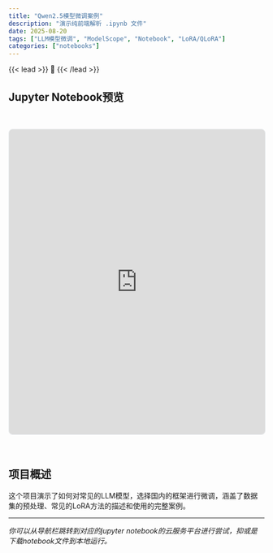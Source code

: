 ```yaml
---
title: "Qwen2.5模型微调案例"
description: "演示纯前端解析 .ipynb 文件"
date: 2025-08-20
tags: ["LLM模型微调", "ModelScope", "Notebook", "LoRA/QLoRA"]
categories: ["notebooks"]
---
```


{{< lead >}}
🔗
{{< /lead >}}


## Jupyter Notebook预览
<iframe 
  src="https://nbviewer.org/github/arkin-developer/notebooks/blob/main/qwen2.5-fine-tuning/qwen2.5-fine-tuning.ipynb"
  width="100%"
  height="600px"
  frameborder="0"
  style="border: 1px solid #e9ecef; border-radius: 8px; margin: 2rem 0;"
  allowfullscreen>
</iframe>



## 项目概述

这个项目演示了如何对常见的LLM模型，选择国内的框架进行微调，涵盖了数据集的预处理、常见的LoRA方法的描述和使用的完整案例。



---

*你可以从导航栏跳转到对应的jupyter notebook的云服务平台进行尝试，抑或是下载notebook文件到本地运行。*